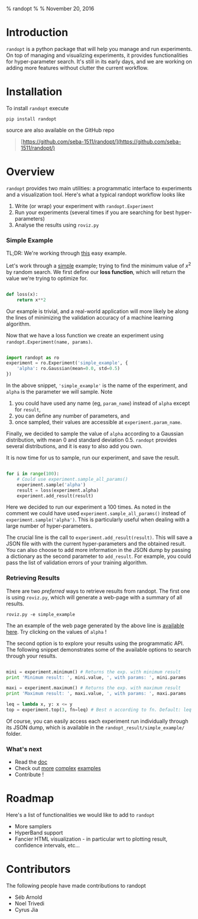% randopt
% 
% November 20, 2016

# Introduction

`randopt` is a python package that will help you manage and run experiments. On top of managing and visualizing experiments, it provides functionalities for hyper-parameter search. It's still in its early days, and we are working on adding more features without clutter the current workflow.

# Installation

To install `randopt` execute

```shell
pip install randopt
```

source are also available on the GitHub repo

>[https://github.com/seba-1511/randopt/](https://github.com/seba-1511/randopt/)

# Overview

`randopt` provides two main utilities: a programmatic interface to experiments and a visualization tool. Here's what a typical randopt workflow looks like

1. Write (or wrap) your experiment with `randopt.Experiment`
2. Run your experiments (several times if you are searching for best hyper-parameters)
3. Analyse the results using `roviz.py`

### Simple Example

TL;DR: We're working through [this](https://github.com/seba-1511/randopt/blob/master/examples/simple.py) easy example.

Let's work through a [simple](https://github.com/seba-1511/randopt/blob/master/examples/simple.py) example; trying to find the minimum value of $x^2$ by random search. We first define our **loss function**, which will return the value we're trying to optimize for. 

```python

def loss(x):
    return x**2

```

Our example is trivial, and a real-world application will more likely be along the lines of minimizing the validation accuracy of a machine learning algorithm.

Now that we have a loss function we create an experiment using `randopt.Experiment(name, params)`.

```python

import randopt as ro
experiment = ro.Experiment('simple_example', {
    'alpha': ro.Gaussian(mean=0.0, std=0.5)
})

```

In the above snippet, `'simple_example'` is the name of the experiment, and `alpha` is the parameter we will sample. Note

1. you could have used any name (eg, `param_name`) instead of `alpha` except for `result`,
2. you can define any number of parameters, and
3. once sampled, their values are accessible at `experiment.param_name`.

Finally, we decided to sample the value of `alpha` according to a Gaussian distribution, with mean 0 and standard deviation 0.5. `randopt` provides several distributions, and it is easy to also add you own.

It is now time for us to sample, run our experiment, and save the result.

```python

for i in range(100):
    # Could use experiment.sample_all_params()
    experiment.sample('alpha')
    result = loss(experiment.alpha)
    experiment.add_result(result)

```

Here we decided to run our experiment a 100 times. As noted in the comment we could have used `experiment.sample_all_params()` instead of `experiment.sample('alpha')`. This is particularly useful when dealing with a large number of hyper-parameters. 

The crucial line is the call to `experiment.add_result(result)`. This will save a JSON file with with the current hyper-parameters and the obtained result. You can also choose to add more information in the JSON dump by passing a dictionary as the second parameter to `add_result`. For example, you could pass the list of validation errors of your training algorithm.

### Retrieving Results

There are two *preferred* ways to retrieve results from randopt. The first one is using `roviz.py`, which will generate a web-page with a summary of all results.

```
roviz.py -e simple_example
```

The an example of the web page generated by the above line is [available here](./simple_example/viz.html). Try clicking on the values of `alpha` !

The second option is to explore your results using the programmatic API. The following snippet demonstrates some of the available options to search through your results.

```python

mini = experiment.minimum() # Returns the exp. with minimum result
print 'Minimum result: ', mini.value, ', with params: ', mini.params

maxi = experiment.maximum() # Returns the exp. with maximum result
print 'Maximum result: ', maxi.value, ', with params: ', maxi.params

leq = lambda x, y: x <= y
top = experiment.top(3, fn=leq) # Best n according to fn. Default: leq

```

Of course, you can easily access each experiment run individually through its JSON dump, which is available in the `randopt_result/simple_example/` folder. 

### What's next

* Read the [doc](./randopt.html)
* Check out [more](https://github.com/seba-1511/randopt/blob/master/examples/hb_example.py) [complex](https://github.com/seba-1511/randopt/blob/master/examples/hb_vs_random.py) [examples](https://github.com/seba-1511/randopt/blob/master/examples/multi_params.py)
* Contribute !

# Roadmap
Here's a list of functionalities we would like to add to `randopt`

* More samplers
* HyperBand support
* Fancier HTML visualization - in particular wrt to plotting result, confidence intervals, etc...

# Contributors
The following people have made contributions to randopt

* Séb Arnold
* Noel Trivedi
* Cyrus Jia
